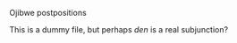 
Ojibwe postpositions                           

This is a dummy file, but perhaps *den* is a real subjunction?


